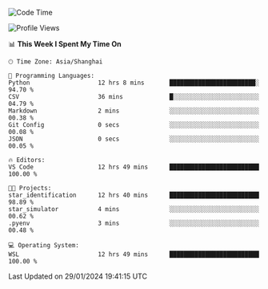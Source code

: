 <!--START_SECTION:waka-->
![Code Time](http://img.shields.io/badge/Code%20Time-1%2C476%20hrs%209%20mins-blue)

![Profile Views](http://img.shields.io/badge/Profile%20Views-0-blue)

📊 **This Week I Spent My Time On** 

```text
🕑︎ Time Zone: Asia/Shanghai

💬 Programming Languages: 
Python                   12 hrs 8 mins       ████████████████████████░   94.70 % 
CSV                      36 mins             █░░░░░░░░░░░░░░░░░░░░░░░░   04.79 % 
Markdown                 2 mins              ░░░░░░░░░░░░░░░░░░░░░░░░░   00.38 % 
Git Config               0 secs              ░░░░░░░░░░░░░░░░░░░░░░░░░   00.08 % 
JSON                     0 secs              ░░░░░░░░░░░░░░░░░░░░░░░░░   00.05 % 

🔥 Editors: 
VS Code                  12 hrs 49 mins      █████████████████████████   100.00 % 

🐱‍💻 Projects: 
star_identification      12 hrs 40 mins      █████████████████████████   98.89 % 
star_simulator           4 mins              ░░░░░░░░░░░░░░░░░░░░░░░░░   00.62 % 
.pyenv                   3 mins              ░░░░░░░░░░░░░░░░░░░░░░░░░   00.48 % 

💻 Operating System: 
WSL                      12 hrs 49 mins      █████████████████████████   100.00 % 
```


 Last Updated on 29/01/2024 19:41:15 UTC
<!--END_SECTION:waka-->